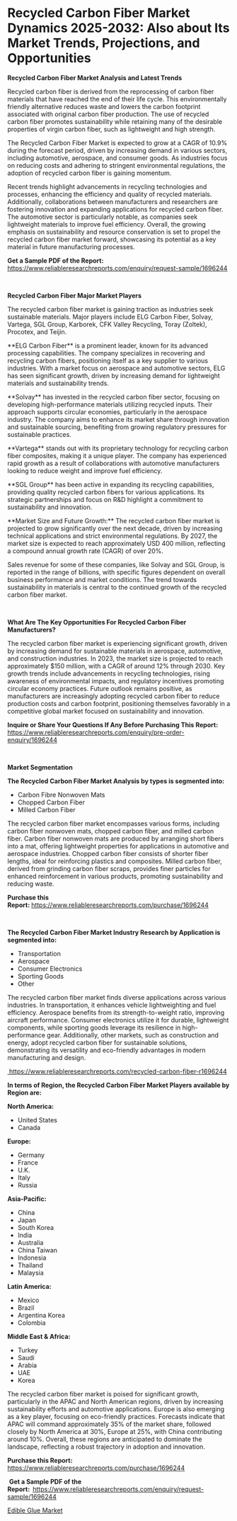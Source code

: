 <p><h1>Recycled Carbon Fiber Market Dynamics 2025-2032: Also about Its Market Trends, Projections, and Opportunities</h1></p><p><strong>Recycled Carbon Fiber Market Analysis and Latest Trends</strong></p>
<p><p>Recycled carbon fiber is derived from the reprocessing of carbon fiber materials that have reached the end of their life cycle. This environmentally friendly alternative reduces waste and lowers the carbon footprint associated with original carbon fiber production. The use of recycled carbon fiber promotes sustainability while retaining many of the desirable properties of virgin carbon fiber, such as lightweight and high strength.</p><p>The Recycled Carbon Fiber Market is expected to grow at a CAGR of 10.9% during the forecast period, driven by increasing demand in various sectors, including automotive, aerospace, and consumer goods. As industries focus on reducing costs and adhering to stringent environmental regulations, the adoption of recycled carbon fiber is gaining momentum. </p><p>Recent trends highlight advancements in recycling technologies and processes, enhancing the efficiency and quality of recycled materials. Additionally, collaborations between manufacturers and researchers are fostering innovation and expanding applications for recycled carbon fiber. The automotive sector is particularly notable, as companies seek lightweight materials to improve fuel efficiency. Overall, the growing emphasis on sustainability and resource conservation is set to propel the recycled carbon fiber market forward, showcasing its potential as a key material in future manufacturing processes.</p></p>
<p><strong>Get a Sample PDF of the Report:&nbsp;</strong> <a href="https://www.reliableresearchreports.com/enquiry/request-sample/1696244?utm_campaign=3573&utm_medium=2&utm_source=Github&utm_content=ia&utm_term=01042025&utm_id=recycled-carbon-fiber">https://www.reliableresearchreports.com/enquiry/request-sample/1696244</a></p>
<p>&nbsp;</p>
<p><strong>Recycled Carbon Fiber Major Market Players</strong></p>
<p><p>The recycled carbon fiber market is gaining traction as industries seek sustainable materials. Major players include ELG Carbon Fiber, Solvay, Vartega, SGL Group, Karborek, CFK Valley Recycling, Toray (Zoltek), Procotex, and Teijin.</p><p>**ELG Carbon Fiber** is a prominent leader, known for its advanced processing capabilities. The company specializes in recovering and recycling carbon fibers, positioning itself as a key supplier to various industries. With a market focus on aerospace and automotive sectors, ELG has seen significant growth, driven by increasing demand for lightweight materials and sustainability trends.</p><p>**Solvay** has invested in the recycled carbon fiber sector, focusing on developing high-performance materials utilizing recycled inputs. Their approach supports circular economies, particularly in the aerospace industry. The company aims to enhance its market share through innovation and sustainable sourcing, benefiting from growing regulatory pressures for sustainable practices.</p><p>**Vartega** stands out with its proprietary technology for recycling carbon fiber composites, making it a unique player. The company has experienced rapid growth as a result of collaborations with automotive manufacturers looking to reduce weight and improve fuel efficiency.</p><p>**SGL Group** has been active in expanding its recycling capabilities, providing quality recycled carbon fibers for various applications. Its strategic partnerships and focus on R&D highlight a commitment to sustainability and innovation.</p><p>**Market Size and Future Growth:** The recycled carbon fiber market is projected to grow significantly over the next decade, driven by increasing technical applications and strict environmental regulations. By 2027, the market size is expected to reach approximately USD 400 million, reflecting a compound annual growth rate (CAGR) of over 20%.</p><p>Sales revenue for some of these companies, like Solvay and SGL Group, is reported in the range of billions, with specific figures dependent on overall business performance and market conditions. The trend towards sustainability in materials is central to the continued growth of the recycled carbon fiber market.</p></p>
<p>&nbsp;</p>
<p><strong>What Are The Key Opportunities For Recycled Carbon Fiber Manufacturers?</strong></p>
<p><p>The recycled carbon fiber market is experiencing significant growth, driven by increasing demand for sustainable materials in aerospace, automotive, and construction industries. In 2023, the market size is projected to reach approximately $150 million, with a CAGR of around 12% through 2030. Key growth trends include advancements in recycling technologies, rising awareness of environmental impacts, and regulatory incentives promoting circular economy practices. Future outlook remains positive, as manufacturers are increasingly adopting recycled carbon fiber to reduce production costs and carbon footprint, positioning themselves favorably in a competitive global market focused on sustainability and innovation.</p></p>
<p><strong>Inquire or Share Your Questions If Any Before Purchasing This Report:</strong> <a href="https://www.reliableresearchreports.com/enquiry/pre-order-enquiry/1696244?utm_campaign=3573&utm_medium=2&utm_source=Github&utm_content=ia&utm_term=01042025&utm_id=recycled-carbon-fiber">https://www.reliableresearchreports.com/enquiry/pre-order-enquiry/1696244</a></p>
<p>&nbsp;</p>
<p><strong>Market Segmentation</strong></p>
<p><strong>The Recycled Carbon Fiber Market Analysis by types is segmented into:</strong></p>
<p><ul><li>Carbon Fibre Nonwoven Mats</li><li>Chopped Carbon Fiber</li><li>Milled Carbon Fiber</li></ul></p>
<p><p>The recycled carbon fiber market encompasses various forms, including carbon fiber nonwoven mats, chopped carbon fiber, and milled carbon fiber. Carbon fiber nonwoven mats are produced by arranging short fibers into a mat, offering lightweight properties for applications in automotive and aerospace industries. Chopped carbon fiber consists of shorter fiber lengths, ideal for reinforcing plastics and composites. Milled carbon fiber, derived from grinding carbon fiber scraps, provides finer particles for enhanced reinforcement in various products, promoting sustainability and reducing waste.</p></p>
<p><strong>Purchase this Report:&nbsp;</strong><a href="https://www.reliableresearchreports.com/purchase/1696244?utm_campaign=3573&utm_medium=2&utm_source=Github&utm_content=ia&utm_term=01042025&utm_id=recycled-carbon-fiber">https://www.reliableresearchreports.com/purchase/1696244</a></p>
<p>&nbsp;</p>
<p><strong>The Recycled Carbon Fiber Market Industry Research by Application is segmented into:</strong></p>
<p><ul><li>Transportation</li><li>Aerospace</li><li>Consumer Electronics</li><li>Sporting Goods</li><li>Other</li></ul></p>
<p><p>The recycled carbon fiber market finds diverse applications across various industries. In transportation, it enhances vehicle lightweighting and fuel efficiency. Aerospace benefits from its strength-to-weight ratio, improving aircraft performance. Consumer electronics utilize it for durable, lightweight components, while sporting goods leverage its resilience in high-performance gear. Additionally, other markets, such as construction and energy, adopt recycled carbon fiber for sustainable solutions, demonstrating its versatility and eco-friendly advantages in modern manufacturing and design.</p></p>
<p><a href="https://www.reliableresearchreports.com/recycled-carbon-fiber-r1696244?utm_campaign=3573&utm_medium=2&utm_source=Github&utm_content=ia&utm_term=01042025&utm_id=recycled-carbon-fiber">&nbsp;https://www.reliableresearchreports.com/recycled-carbon-fiber-r1696244</a></p>
<p><strong>In terms of Region, the Recycled Carbon Fiber Market Players available by Region are:</strong></p>
<p>
    <p> <strong> North America: </strong>
        <ul>
            <li>United States</li>
            <li>Canada</li>
        </ul>
        </p> 
    <p> <strong> Europe: </strong>
        <ul>
            <li>Germany</li>
            <li>France</li>
            <li>U.K.</li>
            <li>Italy</li>
            <li>Russia</li>
        </ul>
        </p> 
    <p> <strong> Asia-Pacific: </strong>
        <ul>
            <li>China</li>
            <li>Japan</li>
            <li>South Korea</li>
            <li>India</li>
            <li>Australia</li>
            <li>China Taiwan</li>
            <li>Indonesia</li>
            <li>Thailand</li>
            <li>Malaysia</li>
        </ul>
        </p> 
    <p> <strong> Latin America: </strong>
        <ul>
            <li>Mexico</li>
            <li>Brazil</li>
            <li>Argentina Korea</li>
            <li>Colombia</li>
        </ul>
        </p> 
    <p> <strong> Middle East & Africa: </strong>
        <ul>
            <li>Turkey</li>
            <li>Saudi</li>
            <li>Arabia</li>
            <li>UAE</li>
            <li>Korea</li>
        </ul>
    </p>
    </p>
<p><p>The recycled carbon fiber market is poised for significant growth, particularly in the APAC and North American regions, driven by increasing sustainability efforts and automotive applications. Europe is also emerging as a key player, focusing on eco-friendly practices. Forecasts indicate that APAC will command approximately 35% of the market share, followed closely by North America at 30%, Europe at 25%, with China contributing around 10%. Overall, these regions are anticipated to dominate the landscape, reflecting a robust trajectory in adoption and innovation.</p></p>
<p><strong>Purchase this Report: </strong><a href="https://www.reliableresearchreports.com/purchase/1696244?utm_campaign=3573&utm_medium=2&utm_source=Github&utm_content=ia&utm_term=01042025&utm_id=recycled-carbon-fiber">https://www.reliableresearchreports.com/purchase/1696244</a></p>
<p>&nbsp;<strong>Get a Sample PDF of the Report:&nbsp;&nbsp;</strong><a href="https://www.reliableresearchreports.com/enquiry/request-sample/1696244?utm_campaign=3573&utm_medium=2&utm_source=Github&utm_content=ia&utm_term=01042025&utm_id=recycled-carbon-fiber">https://www.reliableresearchreports.com/enquiry/request-sample/1696244</a></p>
<p><strong></strong></p>
<p><p><a href="https://github.com/anesimazikpd/Market-Research-Report-List-1/blob/main/edible-glue-market.md?utm_campaign=3573&utm_medium=2&utm_source=Github&utm_content=ia&utm_term=01042025&utm_id=recycled-carbon-fiber">Edible Glue Market</a></p></p>